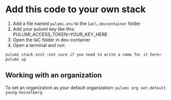 
# Add this code to your own stack

1. Add a file named `pulumi.env` to the `IaC\.devcontainer` folder
2. Add your pulumi key like this: PULUMI_ACCESS_TOKEN=YOUR_KEY_HERE
3. Open the IaC folder in dev-container
4. Open a terminal and run:

``` bash
pulumi stack init <not sure if you need to write a name for it here>
pulumi up
```

## Working with an organization

To set an organization as your default organization:
`pulumi org set-default young-heiselberg`
